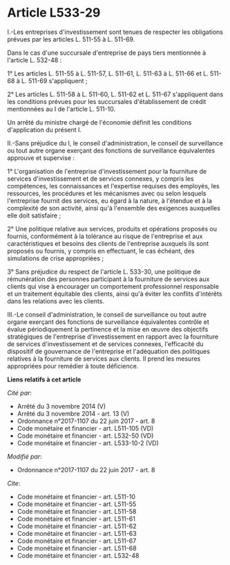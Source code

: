 # Article L533-29

I.-Les entreprises d'investissement sont tenues de respecter les obligations prévues par les articles L. 511-55 à L. 511-69.

Dans le cas d'une succursale d'entreprise de pays tiers mentionnée à l'article L. 532-48 :

1° Les articles L. 511-55 à L. 511-57, L. 511-61, L. 511-63 à L. 511-66 et L. 511-68 à L. 511-69 s'appliquent ;

2° Les articles L. 511-58 à L. 511-60, L. 511-62 et L. 511-67 s'appliquent dans les conditions prévues pour les succursales
d'établissement de crédit mentionnées au I de l'article L. 511-10.

Un arrêté du ministre chargé de l'économie définit les conditions d'application du présent I.

II.-Sans préjudice du I, le conseil d'administration, le conseil de surveillance ou tout autre organe exerçant des fonctions
de surveillance équivalentes approuve et supervise :

1° L'organisation de l'entreprise d'investissement pour la fourniture de services d'investissement et de services connexes, y
compris les compétences, les connaissances et l'expertise requises des employés, les ressources, les procédures et les
mécanismes avec ou selon lesquels l'entreprise fournit des services, eu égard à la nature, à l'étendue et à la complexité de
son activité, ainsi qu'à l'ensemble des exigences auxquelles elle doit satisfaire ;

2° Une politique relative aux services, produits et opérations proposés ou fournis, conformément à la tolérance au risque de
l'entreprise et aux caractéristiques et besoins des clients de l'entreprise auxquels ils sont proposés ou fournis, y compris
en effectuant, le cas échéant, des simulations de crise appropriées ;

3° Sans préjudice du respect de l'article L. 533-30, une politique de rémunération des personnes participant à la fourniture
de services aux clients qui vise à encourager un comportement professionnel responsable et un traitement équitable des
clients, ainsi qu'à éviter les conflits d'intérêts dans les relations avec les clients.

III.-Le conseil d'administration, le conseil de surveillance ou tout autre organe exerçant des fonctions de surveillance
équivalentes contrôle et évalue périodiquement la pertinence et la mise en œuvre des objectifs stratégiques de l'entreprise
d'investissement en rapport avec la fourniture de services d'investissement et de services connexes, l'efficacité du
dispositif de gouvernance de l'entreprise et l'adéquation des politiques relatives à la fourniture de services aux clients.
Il prend les mesures appropriées pour remédier à toute déficience.

**Liens relatifs à cet article**

_Cité par_:

  - Arrêté du 3 novembre 2014 (V)
  - Arrêté du 3 novembre 2014 - art. 13 (V)
  - Ordonnance n°2017-1107 du 22 juin 2017 - art. 8
  - Code monétaire et financier - art. L511-105 (VD)
  - Code monétaire et financier - art. L532-50 (VD)
  - Code monétaire et financier - art. L533-10-2 (VD)

_Modifié par_:

  - Ordonnance n°2017-1107 du 22 juin 2017 - art. 8

_Cite_:

  - Code monétaire et financier - art. L511-10
  - Code monétaire et financier - art. L511-55
  - Code monétaire et financier - art. L511-58
  - Code monétaire et financier - art. L511-61
  - Code monétaire et financier - art. L511-62
  - Code monétaire et financier - art. L511-63
  - Code monétaire et financier - art. L511-67
  - Code monétaire et financier - art. L511-68
  - Code monétaire et financier - art. L532-48
